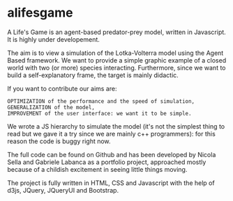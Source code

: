# alifesgame
A Life's Game is an agent-based predator-prey model, written in Javascript. It is highly under developement. 

The aim is to view a simulation of the Lotka-Volterra model using the Agent Based framework. We want to provide a simple graphic example of a closed world with two (or more) species interacting. Furthermore, since we want to build a self-explanatory frame, the target is mainly didactic.

If you want to contribute our aims are:

    OPTIMIZATION of the performance and the speed of simulation,
    GENERALIZATION of the model,
    IMPROVEMENT of the user interface: we want it to be simple.

We wrote a JS hierarchy to simulate the model (it's not the simplest thing to read but we gave it a try since we are mainly c++ programmers): for this reason the code is buggy right now.

The full code can be found on Github and has been developed by Nicola Sella and Gabriele Labanca as a portfolio project, approached mostly because of a childish excitement in seeing little things moving.

The project is fully written in HTML, CSS and Javascript with the help of d3js, JQuery, JQueryUI and Bootstrap.
